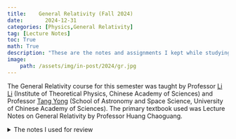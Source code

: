 ```yaml
---
title:    General Relativity (Fall 2024)
date:       2024-12-31
categories: [Physics,General Relativity]
tag: [Lecture Notes]
toc: True
math: True
description: "These are the notes and assignments I kept while studying General Relativity during the Fall 2024 semester."
image: 
    path: /assets/img/in-post/2024/gr.jpg
---
```


The General Relativity course for this semester was taught by Professor [Li Li](https://people.ucas.ac.cn/~liliphysics) (Institute of Theoretical Physics, Chinese Academy of Sciences) and Professor [Tang Yong](https://people.ucas.ac.cn/~yongtang) (School of Astronomy and Space Science, University of Chinese Academy of Sciences). The primary textbook used was Lecture Notes on General Relativity by Professor Huang Chaoguang.

<details class="details-block" markdown="1">
<summary>The notes I used for review </summary>
<iframe src="/assets/PDF/gr-homework.pdf" width="100%" height='800'></iframe>
</details>